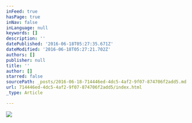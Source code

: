 ```yaml
---
inFeed: true
hasPage: true
inNav: false
inLanguage: null
keywords: []
description: ''
datePublished: '2016-06-18T05:27:35.671Z'
dateModified: '2016-06-18T05:27:21.702Z'
authors: []
publisher: null
title: ''
author: []
starred: false
sourcePath: _posts/2016-06-18-714446ed-4dc5-4af2-9f07-874706f2add5.md
url: 714446ed-4dc5-4af2-9f07-874706f2add5/index.html
_type: Article

---
```

![](https://the-grid-user-content.s3-us-west-2.amazonaws.com/1bf9a32d-e5f2-4e09-be6c-95f8ec558a64.jpg)